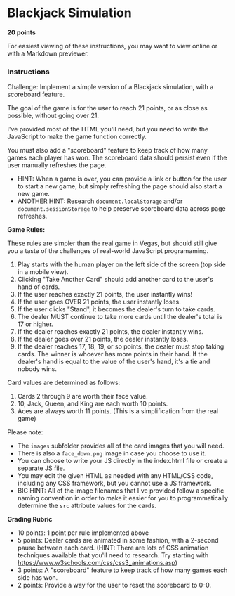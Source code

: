 # Blackjack Simulation

**20 points**

For easiest viewing of these instructions, you may want to view online or with a Markdown previewer.

### Instructions

Challenge: Implement a simple version of a Blackjack simulation, with a scoreboard feature.

The goal of the game is for the user to reach 21 points, or as close as possible, without going over 21.

I've provided most of the HTML you'll need, but you need to write the JavaScript to make the game function correctly. 

You must also add a "scoreboard" feature to keep track of how many games each player has won.  The scoreboard data should persist even if the user manually refreshes the page.

* HINT: When a game is over, you can provide a link or button for the user to start a new game, but simply refreshing the page should also start a new game.
* ANOTHER HINT: Research `document.localStorage` and/or `document.sessionStorage` to help preserve scoreboard data across page refreshes.

**Game Rules:**

These rules are simpler than the real game in Vegas, but should still
give you a taste of the challenges of real-world JavaScript programaming.

1. Play starts with the human player on the left side of the screen (top side in a mobile view).
3. Clicking "Take Another Card" should add another card to the user's hand of cards.
4. If the user reaches exactly 21 points, the user instantly wins!
5. If the user goes OVER 21 points, the user instantly loses.
6. If the user clicks "Stand", it becomes the dealer's turn to take cards.
7. The dealer MUST continue to take more cards until the dealer's total is 17 or higher.
8. If the dealer reaches exactly 21 points, the dealer instantly wins.
9. If the dealer goes over 21 points, the dealer instantly loses.
10. If the dealer reaches 17, 18, 19, or so points, the dealer must stop taking cards.  The winner is whoever has more points in their hand. If the dealer's hand is equal to the value of the user's hand, it's a tie and nobody wins. 

Card values are determined as follows:

1. Cards 2 through 9 are worth their face value.
2. 10, Jack, Queen, and King are each worth 10 points.
3. Aces are always worth 11 points. (This is a simplification from the real game)

Please note:

* The `images` subfolder provides all of the card images that you will need.  
* There is also a `face_down.png` image in case you choose to use it.
* You can choose to write your JS directly in the index.html file or create a separate JS file.
* You may edit the given HTML as needed with any HTML/CSS code, including any CSS framework, but you cannot use a JS framework.
* BIG HINT: All of the image filenames that I've provided follow a specific naming convention in order to make it easier for you to programmatically determine the `src` attribute values for the cards.

**Grading Rubric**

* 10 points: 1 point per rule implemented above
* 5 points: Dealer cards are animated in some fashion, with a 2-second pause between each card.  (HINT: There are lots of CSS animation techniques available that you'll need to research.  Try starting with https://www.w3schools.com/css/css3_animations.asp)
* 3 points: A "scoreboard" feature to keep track of how many games each side has won.  
* 2 points: Provide a way for the user to reset the scoreboard to 0-0.

